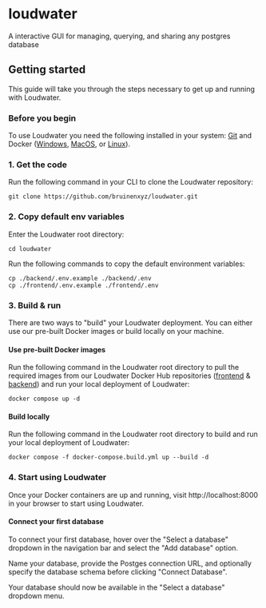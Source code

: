 # loudwater

A interactive GUI for managing, querying, and sharing any postgres database

## Getting started

This guide will take you through the steps necessary to get up and running with Loudwater.

### Before you begin

To use Loudwater you need the following installed in your system: [Git](https://git-scm.com/downloads) and Docker ([Windows](https://docs.docker.com/desktop/install/windows-install/), [MacOS](https://docs.docker.com/desktop/install/mac-install/), or [Linux](https://docs.docker.com/desktop/install/linux-install/)).

### 1. Get the code

Run the following command in your CLI to clone the Loudwater repository:

```
git clone https://github.com/bruinenxyz/loudwater.git
```

### 2. Copy default env variables

Enter the Loudwater root directory:

```
cd loudwater
```

Run the following commands to copy the default environment variables:

```
cp ./backend/.env.example ./backend/.env
cp ./frontend/.env.example ./frontend/.env
```

### 3. Build & run

There are two ways to "build" your Loudwater deployment. You can either use our pre-built Docker images or build locally on your machine.

#### Use pre-built Docker images

Run the following command in the Loudwater root directory to pull the required images from our Loudwater Docker Hub repositories ([frontend](https://hub.docker.com/repository/docker/bruinenco/loudwater-frontend/general) & [backend](https://hub.docker.com/repository/docker/bruinenco/loudwater-backend/general)) and run your local deployment of Loudwater:

```
docker compose up -d
```

#### Build locally

Run the following command in the Loudwater root directory to build and run your local deployment of Loudwater:

```
docker compose -f docker-compose.build.yml up --build -d
```

### 4. Start using Loudwater

Once your Docker containers are up and running, visit http://localhost:8000 in your browser to start using Loudwater.

#### Connect your first database

To connect your first database, hover over the "Select a database" dropdown in the navigation bar and select the "Add database" option.

Name your database, provide the Postges connection URL, and optionally specify the database schema before clicking "Connect Database".

Your database should now be available in the "Select a database" dropdown menu.
